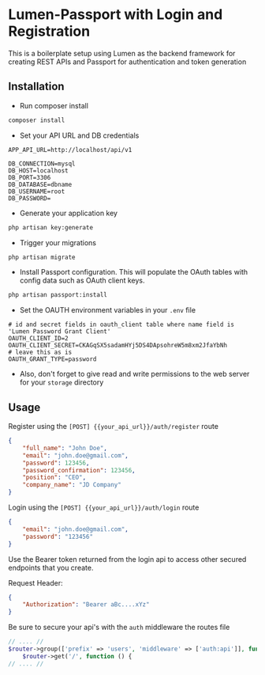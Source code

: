 # Lumen-Passport with Login and Registration

This is a boilerplate setup using Lumen as the backend framework for creating REST APIs and Passport for authentication and token generation

## Installation

 - Run composer install

```bash
composer install
```
 - Set your API URL and DB credentials
```env
APP_API_URL=http://localhost/api/v1

DB_CONNECTION=mysql
DB_HOST=localhost
DB_PORT=3306
DB_DATABASE=dbname
DB_USERNAME=root
DB_PASSWORD=
```
 - Generate your application key

```bash
php artisan key:generate
```
 - Trigger your migrations
```bash
php artisan migrate
```
 - Install Passport configuration. This will populate the OAuth tables with config data such as OAuth client keys.
```bash
php artisan passport:install
```
 - Set the OAUTH environment variables in your `.env` file
```env
# id and secret fields in oauth_client table where name field is 'Lumen Password Grant Client'
OAUTH_CLIENT_ID=2
OAUTH_CLIENT_SECRET=CKAGqSX5sadamHYj5DS4DApsohreW5m8xm2JfaYbNh
# leave this as is
OAUTH_GRANT_TYPE=password
```

 - Also, don't forget to give read and write permissions to the web server for your `storage` directory

## Usage
Register using the `[POST] {{your_api_url}}/auth/register` route
```json
{
	"full_name": "John Doe",
	"email": "john.doe@gmail.com",
	"password": 123456,
	"password_confirmation": 123456,
	"position": "CEO",
	"company_name": "JD Company"
}
```
Login using the `[POST] {{your_api_url}}/auth/login` route
```json
{
	"email": "john.doe@gmail.com",
	"password": "123456"
}
```
Use the Bearer token returned from the login api to access other secured endpoints that you create.

Request Header:
```json
{
	"Authorization": "Bearer aBc....xYz"
}
```
Be sure to secure your api's with the `auth` middleware the routes file
```php
// .... //
$router->group(['prefix' => 'users', 'middleware' => ['auth:api']], function () use ($router) {
    $router->get('/', function () {
// .... //
```
